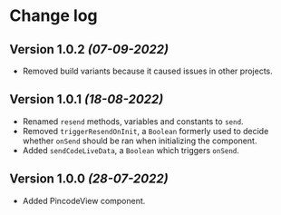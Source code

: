 # Change log

Version 1.0.2 *(07-09-2022)*
----------------------------
* Removed build variants because it caused issues in other projects.

Version 1.0.1 *(18-08-2022)*
----------------------------
* Renamed `resend` methods, variables and constants to `send`.
* Removed `triggerResendOnInit`, a `Boolean` formerly used to decide whether `onSend` should be ran when initializing the component.
* Added `sendCodeLiveData`, a `Boolean` which triggers `onSend`.

Version 1.0.0 *(28-07-2022)*
----------------------------
* Added PincodeView component.